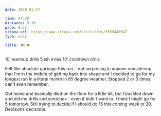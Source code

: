 ```yaml
---
date: 2020-05-24

time: 47:20
distance: 5.30
pace: 8:55
strava_url: https://www.strava.com/activities/3506440047
type: easy

title: 👁️👄👁️
---
```


10’ warmup drills
5.ish miles
10’ cooldown drills

Felt like absolute garbage this run... not surprising to anyone considering that I'm in the middle of getting back into shape and I decided to go for my longest run in a literal month in 85 degree weather. Stopped 2 or 3 times, can't even remember.

Got home and basically died on the floor for a little bit, but I buckled down and did my drills and stretches - even if didn't want to. I think I might go for 5 tomorrow. Still trying to decide if I should do 15 this coming week or 20. Decisions decisions.